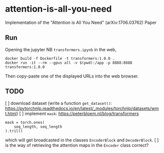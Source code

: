 # attention-is-all-you-need
Implementation of the "Attention is All You Need" (arXiv:1706.03762) Paper

## Run
Opening the jupyter NB `transformers.ipynb` in the web,
```
docker build -f Dockerfile -t transformers:1.0.0 .
docker run -it --rm --gpus all -v $(pwd):/app -p 8888:8888 transformers:1.0.0
```
Then copy-paste one of the displayed URLs into the web browser.


## TODO
[ ] download dataset (write a function `get_dataset()`: https://pytorchnlp.readthedocs.io/en/latest/_modules/torchnlp/datasets/wmt.html)
[ ] implement `mask`: https://peterbloem.nl/blog/transformers
```
mask = torch.ones(
    seq_length, seq_length
).tril()
```
which will get broadcasted in the classes `EncoderBlock` and `DecoderBlock`.
[ ] is the way of retrieving the attention maps in the `Encoder` class correct?
